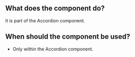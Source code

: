 
## What does the component do?
It is part of the Accordion component.

## When should the component be used?
* Only within the Accordion component.
